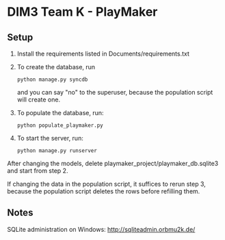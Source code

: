 DIM3 Team K - PlayMaker
====

Setup
----

1.  Install the requirements listed in Documents/requirements.txt

2.  To create the database, run

        python manage.py syncdb

    and you can say "no" to the superuser, because the population script will create one.

3.  To populate the database, run:

        python populate_playmaker.py

4.  To start the server, run:

        python manage.py runserver

After changing the models, delete playmaker_project/playmaker_db.sqlite3 and start from step 2.

If changing the data in the population script, it suffices to rerun step 3,
because the population script deletes the rows before refilling them.

Notes
----

SQLite administration on Windows: http://sqliteadmin.orbmu2k.de/

